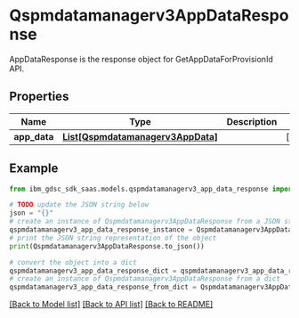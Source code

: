 # Qspmdatamanagerv3AppDataResponse

AppDataResponse is the response object for GetAppDataForProvisionId API.

## Properties

Name | Type | Description | Notes
------------ | ------------- | ------------- | -------------
**app_data** | [**List[Qspmdatamanagerv3AppData]**](Qspmdatamanagerv3AppData.md) |  | [optional] 

## Example

```python
from ibm_gdsc_sdk_saas.models.qspmdatamanagerv3_app_data_response import Qspmdatamanagerv3AppDataResponse

# TODO update the JSON string below
json = "{}"
# create an instance of Qspmdatamanagerv3AppDataResponse from a JSON string
qspmdatamanagerv3_app_data_response_instance = Qspmdatamanagerv3AppDataResponse.from_json(json)
# print the JSON string representation of the object
print(Qspmdatamanagerv3AppDataResponse.to_json())

# convert the object into a dict
qspmdatamanagerv3_app_data_response_dict = qspmdatamanagerv3_app_data_response_instance.to_dict()
# create an instance of Qspmdatamanagerv3AppDataResponse from a dict
qspmdatamanagerv3_app_data_response_from_dict = Qspmdatamanagerv3AppDataResponse.from_dict(qspmdatamanagerv3_app_data_response_dict)
```
[[Back to Model list]](../README.md#documentation-for-models) [[Back to API list]](../README.md#documentation-for-api-endpoints) [[Back to README]](../README.md)


